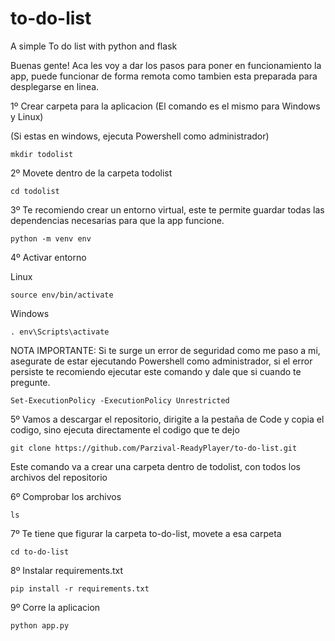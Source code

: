# to-do-list
A simple To do list with python and flask

Buenas gente! Aca les voy a dar los pasos para poner en funcionamiento la app, puede funcionar de forma remota como tambien esta preparada para desplegarse en linea.

1º Crear carpeta para la aplicacion (El comando es el mismo para Windows y Linux)

(Si estas en windows, ejecuta Powershell como administrador)

    mkdir todolist
    
2º Movete dentro de la carpeta todolist
    
    cd todolist

3º Te recomiendo crear un entorno virtual, este te permite guardar todas las dependencias necesarias para que la app funcione.

    python -m venv env


4º Activar entorno

Linux
    
    source env/bin/activate

Windows
    
    . env\Scripts\activate

NOTA IMPORTANTE: Si te surge un error de seguridad como me paso a mi, asegurate de estar ejecutando Powershell como administrador,
si el error persiste te recomiendo ejecutar este comando y dale que si cuando te pregunte.
                
    Set-ExecutionPolicy -ExecutionPolicy Unrestricted
    

5º Vamos a descargar el repositorio, dirigite a la pestaña de Code y copia el codigo, sino ejecuta directamente el codigo que te dejo

    git clone https://github.com/Parzival-ReadyPlayer/to-do-list.git

Este comando va a crear una carpeta dentro de todolist, con todos los archivos del repositorio
    
6º Comprobar los archivos 

    ls

7º Te tiene que figurar la carpeta to-do-list, movete a esa carpeta

    cd to-do-list

8º Instalar requirements.txt

    pip install -r requirements.txt
    
9º Corre la aplicacion

    python app.py
    




